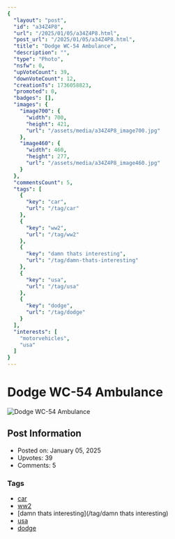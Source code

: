 ```yaml
---
{
  "layout": "post",
  "id": "a34Z4P8",
  "url": "/2025/01/05/a34Z4P8.html",
  "post_url": "/2025/01/05/a34Z4P8.html",
  "title": "Dodge WC-54 Ambulance",
  "description": "",
  "type": "Photo",
  "nsfw": 0,
  "upVoteCount": 39,
  "downVoteCount": 12,
  "creationTs": 1736058823,
  "promoted": 0,
  "badges": [],
  "images": {
    "image700": {
      "width": 700,
      "height": 421,
      "url": "/assets/media/a34Z4P8_image700.jpg"
    },
    "image460": {
      "width": 460,
      "height": 277,
      "url": "/assets/media/a34Z4P8_image460.jpg"
    }
  },
  "commentsCount": 5,
  "tags": [
    {
      "key": "car",
      "url": "/tag/car"
    },
    {
      "key": "ww2",
      "url": "/tag/ww2"
    },
    {
      "key": "damn thats interesting",
      "url": "/tag/damn-thats-interesting"
    },
    {
      "key": "usa",
      "url": "/tag/usa"
    },
    {
      "key": "dodge",
      "url": "/tag/dodge"
    }
  ],
  "interests": [
    "motorvehicles",
    "usa"
  ]
}
---
```


# Dodge WC-54 Ambulance

![Dodge WC-54 Ambulance](/assets/media/a34Z4P8_image700.jpg)

## Post Information

- Posted on: January 05, 2025
- Upvotes: 39
- Comments: 5

### Tags

- [car](/tag/car)
- [ww2](/tag/ww2)
- [damn thats interesting](/tag/damn thats interesting)
- [usa](/tag/usa)
- [dodge](/tag/dodge)
